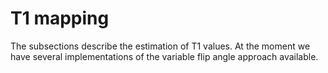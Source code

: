 T1 mapping
=================

The subsections describe the estimation of T1 values.
At the moment we have several implementations of the variable flip angle approach available.
